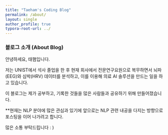 ```yaml
---
title: "Taeham's Coding Blog"
permalink: /about/
layout: single
author_profile: true
typora-root-url: ../
---
```


### **블로그 소개 (About Blog)**  



안녕하세요, 태햄입니다.    

저는 UNIST에서 석사 졸업을 한 후 현재 회사에서 전문연구요원으로 복무하면서 뇌파(EEG)와 심박(HRV) 데이터를 분석하고, 이를 이용해 의료 AI 솔루션을 만드는 일을 하고 있습니다.  

이 블로그는 제가 공부하고, 기록한 것들을 많은 사람들과 공유하기 위해 만들어졌습니다.  

**현재는 NLP 분야에 많은 관심과 있기에 앞으로는 NLP 관련 내공을 다지는 방향으로 포스팅을 이어 나가려고 합니다.

많은 소통 부탁드립니다 : )
